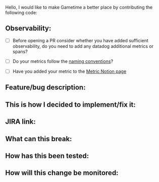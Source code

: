 Hello, I would like to make Gametime a better place by contributing the following code:

## Observability:
- [ ] Before opening a PR consider whether you have added sufficient observability, do you need to add any datadog additional metrics or spans?

- [ ] Do your metrics follow the [naming conventions](https://www.notion.so/gametime/DataDog-Custom-Metrics-Usage-Naming-63c6d77879f94d04abe8fb7e14d43978?pvs=4#dcee7c9196be4a948010137927fc9337)?

- [ ] Have you added your metric to the [Metric Notion page](https://www.notion.so/gametime/aa13f1d2282a4914a88d1524e53f959f?v=9cd24e058bd8429e937dcd5bec9892b4?)

## Feature/bug description:

## This is how I decided to implement/fix it:

## JIRA link:

## What can this break:

## How has this been tested:

## How will this change be monitored:
